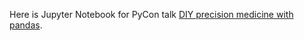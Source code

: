 Here is Jupyter Notebook for PyCon talk [DIY precision medicine with pandas](https://docs.google.com/presentation/d/1itAgMrtd1CbIWO0_oL8QzrMOziCMA8Rhups01sEs-_U/edit?usp=sharing).
